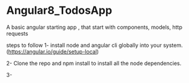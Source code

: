 # Angular8_TodosApp
A basic angular starting app , that start with components, models, http requests


steps to follow 
1- install node and angular cli globally into your system. (https://angular.io/guide/setup-local)

2- Clone the repo and npm install to install all the node dependencies.

3- 
